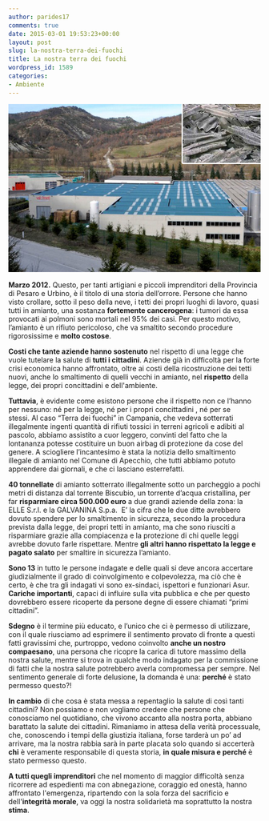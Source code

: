 ```yaml
---
author: parides17
comments: true
date: 2015-03-01 19:53:23+00:00
layout: post
slug: la-nostra-terra-dei-fuochi
title: La nostra terra dei fuochi
wordpress_id: 1589
categories:
- Ambiente
---
```


![apecchio-amianto-ok](/images/2015/03/apecchio-amianto-ok.jpg)


**Marzo 2012.** Questo, per tanti artigiani e piccoli imprenditori della Provincia di Pesaro e Urbino, è il titolo di una storia dell’orrore. Persone che hanno visto crollare, sotto il peso della neve, i tetti dei propri luoghi di lavoro, quasi tutti in amianto, una sostanza **fortemente cancerogena**: i tumori da essa provocati ai polmoni sono mortali nel 95% dei casi. Per questo motivo, l’amianto è un rifiuto pericoloso, che va smaltito secondo procedure rigorosissime e **molto costose**.




**Costi che tante aziende hanno sostenuto** nel rispetto di una legge che vuole tutelare la salute di **tutti i cittadini**. Aziende già in difficoltà per la forte crisi economica hanno affrontato, oltre ai costi della ricostruzione dei tetti nuovi, anche lo smaltimento di quelli vecchi in amianto, nel **rispetto** della legge, dei propri concittadini e dell'ambiente.




**Tuttavia**, è evidente come esistono persone che il rispetto non ce l’hanno per nessuno: né per la legge, né per i propri concittadini , né per se stessi. Al caso “Terra dei fuochi” in Campania, che vedeva sotterrati illegalmente ingenti quantità di rifiuti tossici in terreni agricoli e adibiti al pascolo, abbiamo assistito a cuor leggero, convinti del fatto che la lontananza potesse costituire un buon airbag di protezione da cose del genere. A sciogliere l’incantesimo è stata la notizia dello smaltimento illegale di amianto nel Comune di Apecchio, che tutti abbiamo potuto apprendere dai giornali, e che ci lasciano esterrefatti.




**40 tonnellate** di amianto sotterrato illegalmente sotto un parcheggio a pochi metri di distanza dal torrente Biscubio, un torrente d’acqua cristallina, per far **risparmiare circa 500.000 euro** a due grandi aziende della zona: la ELLE S.r.l. e la GALVANINA S.p.a.  E’ la cifra che le due ditte avrebbero dovuto spendere per lo smaltimento in sicurezza, secondo la procedura prevista dalla legge, dei propri tetti in amianto, ma che sono riusciti a risparmiare grazie alla compiacenza e la protezione di chi quelle leggi avrebbe dovuto farle rispettare. Mentre **gli altri hanno rispettato la legge e pagato salato** per smaltire in sicurezza l’amianto.




**Sono 13** in tutto le persone indagate e delle quali si deve ancora accertare giudizialmente il grado di coinvolgimento e colpevolezza, ma ciò che è certo, è che tra gli indagati vi sono ex-sindaci, ispettori e funzionari Asur. **Cariche importanti**, capaci di influire sulla vita pubblica e che per questo dovrebbero essere ricoperte da persone degne di essere chiamati “primi cittadini”.




**Sdegno** è il termine più educato, e l’unico che ci è permesso di utilizzare, con il quale riusciamo ad esprimere il sentimento provato di fronte a questi fatti gravissimi che, purtroppo, vedono coinvolto **anche un nostro compaesano**, una persona che ricopre la carica di tutore massimo della nostra salute, mentre si trova in qualche modo indagato per la commissione di fatti che la nostra salute potrebbero averla compromessa per sempre. Nel sentimento generale di forte delusione, la domanda è una: **perché** è stato permesso questo?!




**In cambio** di che cosa è stata messa a repentaglio la salute di così tanti cittadini? Non possiamo e non vogliamo credere che persone che conosciamo nel quotidiano, che vivono accanto alla nostra porta, abbiano barattato la salute dei cittadini. Rimaniamo in attesa della verità processuale, che, conoscendo i tempi della giustizia italiana, forse tarderà un po’ ad arrivare, ma la nostra rabbia sarà in parte placata solo quando si accerterà **chi** è veramente responsabile di questa storia, **in quale misura e perché** è stato permesso questo.




**A tutti quegli imprenditori** che nel momento di maggior difficoltà senza ricorrere ad espedienti ma con abnegazione, coraggio ed onestà, hanno affrontato l'emergenza, ripartendo con la sola forza del sacrificio e dell'**integrità morale**, va oggi la nostra solidarietà ma soprattutto la nostra **stima**.



